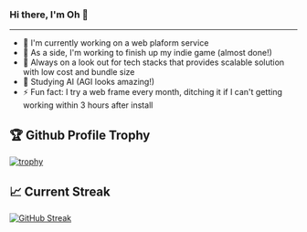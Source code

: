 ### Hi there, I'm Oh 👋
---------------------------------------------------------------------------------
- 👀 I'm currently working on a web plaform service
- 🥸 As a side, I'm working to finish up my indie game (almost done!)
- 🔭 Always on a look out for tech stacks that provides scalable solution with low cost and bundle size
- 🌱 Studying AI (AGI looks amazing!)
- ⚡ Fun fact: I try a web frame every month, ditching it if I can't getting working within 3 hours after install
<!--
**JackDanielOh/JackDanielOh** is a ✨ _special_ ✨ repository because its `README.md` (this file) appears on your GitHub profile.

Here are some ideas to get you started:

- 🔭 I’m currently working on ...
- 🌱 I’m currently learning ...
- 👯 I’m looking to collaborate on ...
- 🤔 I’m looking for help with ...
- 💬 Ask me about ...
- 📫 How to reach me: ...
- 😄 Pronouns: ...
- ⚡ Fun fact: ...
-->


**🏆 Github Profile Trophy**
---------------------------------------------------------------------------------

[![trophy](https://github-profile-trophy.vercel.app/?username=JackDanielOh&rank=SECRET,SSS,SS,S,AAA,AA,A,B)](https://github.com/JackDanielOh/github-profile-trophy)

**📈 Current Streak**
---------------------------------------------------------------------------------
[![GitHub Streak](https://github-readme-streak-stats.herokuapp.com/?user=JackDanielOh)](https://git.io/streak-stats)
